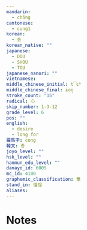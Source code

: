 ```yaml
---
mandarin:
  - chōng
cantonese:
  - cung1
korean:
  - 동
korean_native: ""
japanese:
  - DOU
  - SHOU
  - TOU
japanese_nanori: ""
vietnamese:
middle_chinese_initial: t͡ɕʰ
middle_chinese_final: ɨoŋ
stroke_count: "15"
radical: 心
skip_number: 1-3-12
grade_level: 6
pos: ""
english:
  - desire
  - long for
羅馬字: cong
韓文: 총
joyo_level: ""
hsk_level: ""
hanmun_edu_level: ""
danayo_id: 6005
mc_id: 4100
graphemic_classification: 童
stand_in: 憧憬
aliases:
---
```


# Notes
